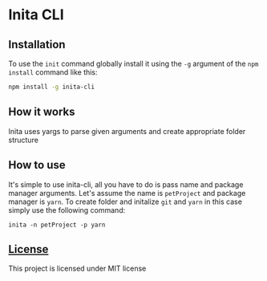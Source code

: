 # Inita CLI

## Installation

To use the `init` command globally install it using the `-g` argument of the `npm install` command like this:

```bash
npm install -g inita-cli
```

## How it works

Inita uses yargs to parse given arguments and create appropriate folder structure

## How to use

It's simple to use inita-cli, all you have to do is pass name and package manager arguments. Let's assume the name is `petProject` and package manager is `yarn`. To create folder and initalize `git` and `yarn` in this case simply use the following command:

```
inita -n petProject -p yarn
```

## [License](LICENSE)

This project is licensed under MIT license